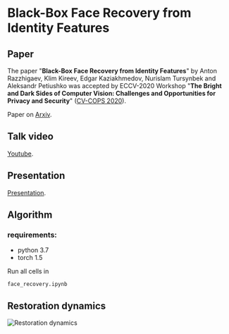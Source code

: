 # Black-Box Face Recovery from Identity Features

## Paper
The paper "**Black-Box Face Recovery from Identity Features**" by Anton Razzhigaev, Klim Kireev, Edgar Kaziakhmedov, Nurislam Tursynbek and Aleksandr Petiushko was accepted by ECCV-2020 Workshop  "**The Bright and Dark Sides of Computer Vision: Challenges and Opportunities for Privacy and Security**" ([CV-COPS 2020](https://cvcops20.cispa.saarland/)).

Paper on [Arxiv](https://arxiv.org/abs/2007.13635).

## Talk video
[Youtube](https://www.youtube.com/watch?v=sOrTcqRTw2A).

## Presentation
[Presentation](https://github.com/papermsucode/2020bboxrestoration/blob/master/ECCV2020_CVCOPS_BBoxRestoration.pdf).

## Algorithm
### requirements:
* python 3.7
* torch 1.5

Run all cells in 
```
face_recovery.ipynb
```

## Restoration dynamics
![Restoration dynamics](https://github.com/papermsucode/2020bboxrestoration/blob/master/restoration_dynamics.gif)
